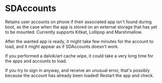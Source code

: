 # SDAccounts
Retains user accounts on phone if their associated app isn't found during boot, as the case when the app is stored on an external storage that has yet to be mounted.
Currently supports Kitkat, Lollipop and Marshmallow.

After the wanted app is ready, it might take few minutes for the account to load, and it might appear as if SDAccounts doesn't work.

If you performed a dalvik/art cache wipe, it could take a very long time for the apps and accounts to load.

If you try to sign in anyway, and receive an unusual error, that's possibly because the account has already been loaded! Restart the app and check.
